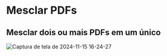 # Mesclar PDFs
## Mesclar dois ou mais PDFs em um único
![Captura de tela de 2024-11-15 16-24-27](https://github.com/user-attachments/assets/d64d3db9-6856-401a-a016-87bfa406312c)
